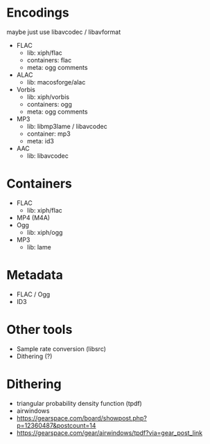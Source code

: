 # Encodings

maybe just use libavcodec / libavformat

- FLAC
  - lib: xiph/flac
  - containers: flac
  - meta: ogg comments
- ALAC
  - lib: macosforge/alac
- Vorbis
  - lib: xiph/vorbis
  - containers: ogg
  - meta: ogg comments
- MP3
  - lib: libmp3lame / libavcodec
  - container: mp3
  - meta: id3
- AAC
  - lib: libavcodec

# Containers

- FLAC
  - lib: xiph/flac
- MP4 (M4A)
- Ogg
  - lib: xiph/ogg
- MP3
  - lib: lame

# Metadata

- FLAC / Ogg
- ID3

# Other tools

- Sample rate conversion (libsrc)
- Dithering (?)

# Dithering

- triangular probability density function (tpdf)
- airwindows
- https://gearspace.com/board/showpost.php?p=12360487&postcount=14
- https://gearspace.com/gear/airwindows/tpdf?via=gear_post_link
